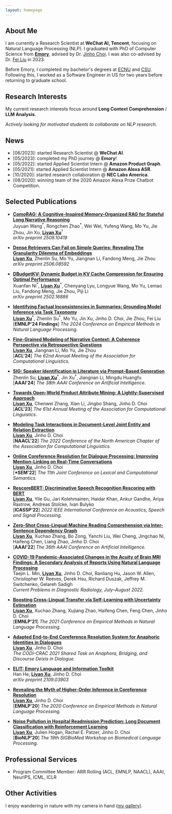 ```yaml
---
layout: homepage
---
```


## About Me

I am currently a Research Scientist at **WeChat AI, Tencent**, focusing on Natural Language Processing (NLP).
I graduated with PhD of Computer Science from **[Emory](https://www.emory.edu/)**, advised by Dr. [Jinho Choi](https://www.emorynlp.org/faculty/jinho-choi). I was also co-advised by Dr. [Fei Liu](https://www.cs.emory.edu/~fliu40/) in 2023.

Before Emory, I completed my bachelor's degrees at [ECNU](https://english.ecnu.edu.cn/) and [CSU](https://compsci.colostate.edu/). Following this, I worked as a Software Engineer in US for two years before returning to graduate school.

## Research Interests

My current research interests focus around **Long Context Comprehension** / **LLM Analysis**.

*Actively looking for motivated students to collaborate on NLP research.*

## News

- \[06/2023\]: started Research Scientist @ **WeChat AI**.
- \[05/2023\]: completed my PhD journey @ **Emory**!
- \[05/2022\]: started Applied Scientist Intern @ **Amazon Product Graph**.
- \[05/2021\]: started Applied Scientist Intern @ **Amazon Alexa ASR**.
- \[10/2020\]: started research collaboration @ **NEC Labs America**.
- \[08/2020\]: winning team of the 2020 Amazon Alexa Prize Chatbot Competition.

## Selected Publications

- **[ComoRAG: A Cognitive-Inspired Memory-Organized RAG for Stateful Long Narrative Reasoning](https://arxiv.org/abs/2508.10419)** <br>
  Juyuan Wang<sup>\*</sup>, Rongchen Zhao<sup>\*</sup>, Wei Wei, Yufeng Wang, Mo Yu, Jie Zhou, Jin Xu, **<ins>Liyan Xu</ins>**<sup>†</sup> <br>
  *arXiv preprint 2508.10419*

- **[Dense Retrievers Can Fail on Simple Queries: Revealing The Granularity Dilemma of Embeddings](https://arxiv.org/abs/2506.08592)** <br>
  **<ins>Liyan Xu</ins>**, Zhenlin Su, Mo Yu, Jiangnan Li, Fandong Meng, Jie Zhou <br>
  *arXiv preprint 2506.08592*

- **[DBudgetKV: Dynamic Budget in KV Cache Compression for Ensuring Optimal Performance](https://arxiv.org/abs/2502.16886)** <br>
  Xuanfan Ni<sup>\*</sup>, **<ins>Liyan Xu</ins>**<sup>\*</sup>, Chenyang Lyu, Longyue Wang, Mo Yu, Lemao Liu, Fandong Meng, Jie Zhou, Piji Li <br>
  *arXiv preprint 2502.16886*

- **[Identifying Factual Inconsistencies in Summaries: Grounding Model Inference via Task Taxonomy](https://aclanthology.org/2024.findings-emnlp.857/)** <br>
  **<ins>Liyan Xu</ins>**<sup>\*</sup>, Zhenlin Su<sup>\*</sup>, Mo Yu, Jin Xu, Jinho D. Choi, Jie Zhou, Fei Liu <br>
  [**EMNLP'24 Findings**] *The 2024 Conference on Empirical Methods in Natural Language Processing.*

- **[Fine-Grained Modeling of Narrative Context: A Coherence Perspective via Retrospective Questions](https://aclanthology.org/2024.acl-long.317/)** <br>
  **<ins>Liyan Xu</ins>**, Jiangnan Li, Mo Yu, Jie Zhou <br>
  [**ACL'24**] *The 62nd Annual Meeting of the Association for Computational Linguistics.*

- **[SIG: Speaker Identification in Literature via Prompt-Based Generation](http://arxiv.org/abs/2312.14590)** <br>
  Zhenlin Su, **<ins>Liyan Xu</ins>**<sup>†</sup>, Jin Xu<sup>†</sup>, Jiangnan Li, Mingdu Huangfu <br>
  [**AAAI'24**] *The 38th AAAI Conference on Artificial Intelligence.*

- **[Towards Open-World Product Attribute Mining: A Lightly-Supervised Approach](https://aclanthology.org/2023.acl-long.683/)** <br>
  **<ins>Liyan Xu</ins>**, Chenwei Zhang, Xian Li, Jingbo Shang, Jinho D. Choi <br>
  [**ACL'23**] *The 61st Annual Meeting of the Association for Computational Linguistics.*

- **[Modeling Task Interactions in Document-Level Joint Entity and Relation Extraction](https://aclanthology.org/2022.naacl-main.395)** <br>
  **<ins>Liyan Xu</ins>**, Jinho D. Choi <br>
  [**NAACL'22**] *The 2022 Conference of the North American Chapter of the Association for Computational Linguistics.*

- **[Online Coreference Resolution for Dialogue Processing: Improving Mention-Linking on Real-Time Conversations](https://aclanthology.org/2022.starsem-1.30)** <br>
  **<ins>Liyan Xu</ins>**, Jinho D. Choi <br>
  [**\*SEM'22**] *The 11th Joint Conference on Lexical and Computational Semantics.*

- **[RescoreBERT: Discriminative Speech Recognition Rescoring with BERT](https://ieeexplore.ieee.org/document/9747118)** <br>
  **<ins>Liyan Xu</ins>**, Yile Gu, Jari Kolehmainen, Haidar Khan, Ankur Gandhe, Ariya Rastrow, Andreas Stolcke, Ivan Bulyko <br>
  [**ICASSP'22**] *2022 IEEE International Conference on Acoustics, Speech and Signal Processing.*

- **[Zero-Shot Cross-Lingual Machine Reading Comprehension via Inter-Sentence Dependency Graph](https://ojs.aaai.org/index.php/AAAI/article/view/21407)** <br>
  **<ins>Liyan Xu</ins>**, Xuchao Zhang, Bo Zong, Yanchi Liu, Wei Cheng, Jingchao Ni, Haifeng Chen, Liang Zhao, Jinho D. Choi <br>
  [**AAAI'22**] *The 36th AAAI Conference on Artificial Intelligence.*

- **[COVID-19 Pandemic-Associated Changes in the Acuity of Brain MRI Findings: A Secondary Analysis of Reports Using Natural Language Processing](https://www.sciencedirect.com/science/article/pii/S0363018821001894)** <br>
  Taejin L. Min, **<ins>Liyan Xu</ins>**, Jinho D. Choi, Ranliang Hu, Jason W. Allen, Christopher W. Reeves, Derek Hsu, Richard Duszak,
  Jeffrey M. Switchenko, Gelareh Sadigh <br>
  *Current Problems in Diagnostic Radiology, July–August 2022.*

- **[Boosting Cross-Lingual Transfer via Self-Learning with Uncertainty Estimation](https://aclanthology.org/2021.emnlp-main.538)** <br>
  **<ins>Liyan Xu</ins>**, Xuchao Zhang, Xujiang Zhao, Haifeng Chen, Feng Chen, Jinho D. Choi <br>
  [**EMNLP'21**] *The 2021 Conference on Empirical Methods in Natural Language Processing.*

- **[Adapted End-to-End Coreference Resolution System for Anaphoric Identities in Dialogues](https://aclanthology.org/2021.codi-sharedtask.6)** <br>
  **<ins>Liyan Xu</ins>**, Jinho D. Choi <br>
  *The CODI-CRAC 2021 Shared Task on Anaphora, Bridging, and Discourse Deixis in Dialogue.*

- **[ELIT: Emory Language and Information Toolkit](https://arxiv.org/abs/2109.03903)** <br>
  Han He, **<ins>Liyan Xu</ins>**, Jinho D. Choi <br>
  *arXiv preprint 2109.03903*

- **[Revealing the Myth of Higher-Order Inference in Coreference Resolution](https://www.aclweb.org/anthology/2020.emnlp-main.686)** <br>
  **<ins>Liyan Xu</ins>**, Jinho D. Choi <br>
  [**EMNLP'20**] *The 2020 Conference on Empirical Methods in Natural Language Processing.*

- **[Noise Pollution in Hospital Readmission Prediction: Long Document Classification with Reinforcement Learning](https://www.aclweb.org/anthology/2020.bionlp-1.10)** <br>
  **<ins>Liyan Xu</ins>**, Julien Hogan, Rachel E. Patzer, Jinho D. Choi <br>
  [**BioNLP'20**] *The 19th SIGBioMed Workshop on Biomedical Language Processing.*

## Professional Services

- Program Committee Member: ARR Rolling (ACL, EMNLP, NAACL), AAAI, NeurIPS, ICML, ICLR

<!--{% include_relative _includes/publications.md %}-->

<!--{% include_relative _includes/services.md %}-->

## Other Activities

I enjoy wandering in nature with my camera in hand ([my gallery](https://lxu-gallery.github.io/)).
